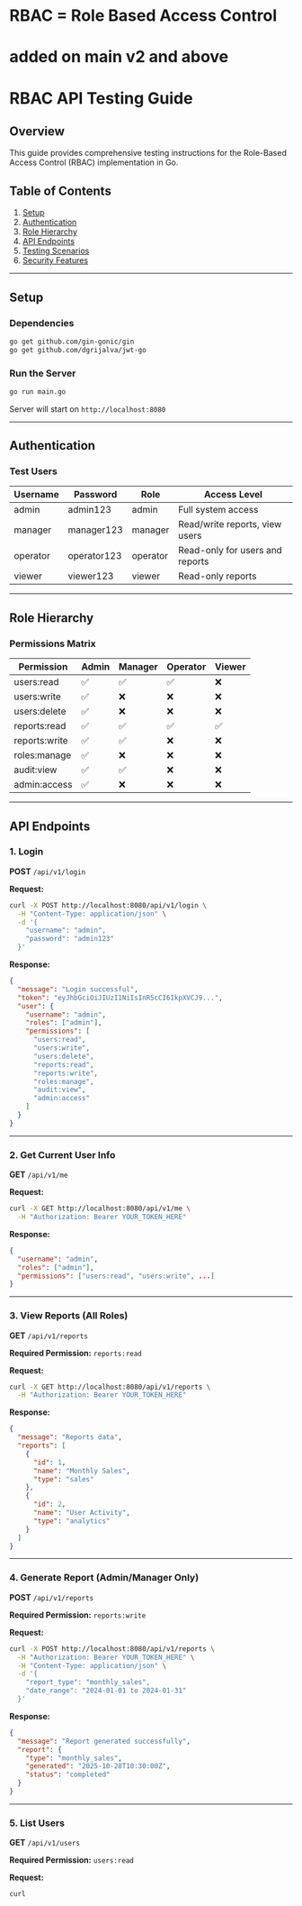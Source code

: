 # RBAC = Role Based Access Control
# added on main v2 and above
# RBAC API Testing Guide

## Overview
This guide provides comprehensive testing instructions for the Role-Based Access Control (RBAC) implementation in Go.

## Table of Contents
1. [Setup](#setup)
2. [Authentication](#authentication)
3. [Role Hierarchy](#role-hierarchy)
4. [API Endpoints](#api-endpoints)
5. [Testing Scenarios](#testing-scenarios)
6. [Security Features](#security-features)

---

## Setup

### Dependencies
```bash
go get github.com/gin-gonic/gin
go get github.com/dgrijalva/jwt-go
```

### Run the Server
```bash
go run main.go
```

Server will start on `http://localhost:8080`

---

## Authentication

### Test Users

| Username | Password | Role | Access Level |
|----------|----------|------|--------------|
| admin | admin123 | admin | Full system access |
| manager | manager123 | manager | Read/write reports, view users |
| operator | operator123 | operator | Read-only for users and reports |
| viewer | viewer123 | viewer | Read-only reports |

---

## Role Hierarchy

### Permissions Matrix

| Permission | Admin | Manager | Operator | Viewer |
|------------|-------|---------|----------|--------|
| users:read | ✅ | ✅ | ✅ | ❌ |
| users:write | ✅ | ❌ | ❌ | ❌ |
| users:delete | ✅ | ❌ | ❌ | ❌ |
| reports:read | ✅ | ✅ | ✅ | ✅ |
| reports:write | ✅ | ✅ | ❌ | ❌ |
| roles:manage | ✅ | ❌ | ❌ | ❌ |
| audit:view | ✅ | ✅ | ❌ | ❌ |
| admin:access | ✅ | ❌ | ❌ | ❌ |

---

## API Endpoints

### 1. Login
**POST** `/api/v1/login`

**Request:**
```bash
curl -X POST http://localhost:8080/api/v1/login \
  -H "Content-Type: application/json" \
  -d '{
    "username": "admin",
    "password": "admin123"
  }'
```

**Response:**
```json
{
  "message": "Login successful",
  "token": "eyJhbGciOiJIUzI1NiIsInR5cCI6IkpXVCJ9...",
  "user": {
    "username": "admin",
    "roles": ["admin"],
    "permissions": [
      "users:read",
      "users:write",
      "users:delete",
      "reports:read",
      "reports:write",
      "roles:manage",
      "audit:view",
      "admin:access"
    ]
  }
}
```

---

### 2. Get Current User Info
**GET** `/api/v1/me`

**Request:**
```bash
curl -X GET http://localhost:8080/api/v1/me \
  -H "Authorization: Bearer YOUR_TOKEN_HERE"
```

**Response:**
```json
{
  "username": "admin",
  "roles": ["admin"],
  "permissions": ["users:read", "users:write", ...]
}
```

---

### 3. View Reports (All Roles)
**GET** `/api/v1/reports`

**Required Permission:** `reports:read`

**Request:**
```bash
curl -X GET http://localhost:8080/api/v1/reports \
  -H "Authorization: Bearer YOUR_TOKEN_HERE"
```

**Response:**
```json
{
  "message": "Reports data",
  "reports": [
    {
      "id": 1,
      "name": "Monthly Sales",
      "type": "sales"
    },
    {
      "id": 2,
      "name": "User Activity",
      "type": "analytics"
    }
  ]
}
```

---

### 4. Generate Report (Admin/Manager Only)
**POST** `/api/v1/reports`

**Required Permission:** `reports:write`

**Request:**
```bash
curl -X POST http://localhost:8080/api/v1/reports \
  -H "Authorization: Bearer YOUR_TOKEN_HERE" \
  -H "Content-Type: application/json" \
  -d '{
    "report_type": "monthly_sales",
    "date_range": "2024-01-01 to 2024-01-31"
  }'
```

**Response:**
```json
{
  "message": "Report generated successfully",
  "report": {
    "type": "monthly_sales",
    "generated": "2025-10-28T10:30:00Z",
    "status": "completed"
  }
}
```

---

### 5. List Users
**GET** `/api/v1/users`

**Required Permission:** `users:read`

**Request:**
```bash
curl